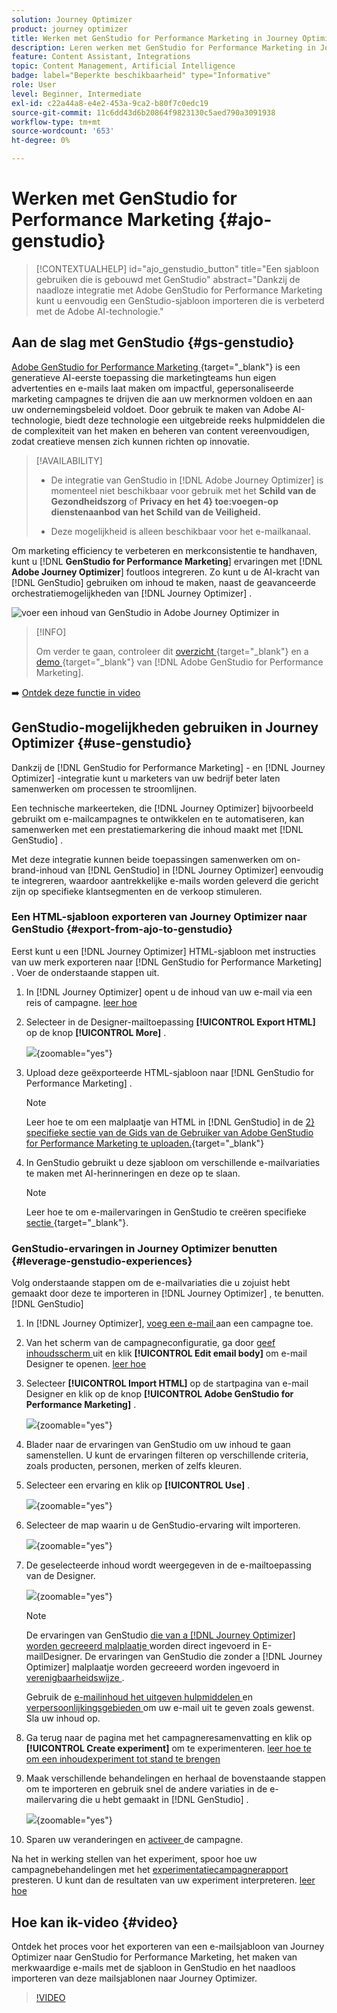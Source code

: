 ```yaml
---
solution: Journey Optimizer
product: journey optimizer
title: Werken met GenStudio for Performance Marketing in Journey Optimizer
description: Leren werken met GenStudio for Performance Marketing in Journey Optimizer
feature: Content Assistant, Integrations
topic: Content Management, Artificial Intelligence
badge: label="Beperkte beschikbaarheid" type="Informative"
role: User
level: Beginner, Intermediate
exl-id: c22a44a8-e4e2-453a-9ca2-b80f7c0edc19
source-git-commit: 11c6dd43d6b20864f9823130c5aed790a3091938
workflow-type: tm+mt
source-wordcount: '653'
ht-degree: 0%

---
```


# Werken met GenStudio for Performance Marketing {#ajo-genstudio}

>[!CONTEXTUALHELP]
>id="ajo_genstudio_button"
>title="Een sjabloon gebruiken die is gebouwd met GenStudio"
>abstract="Dankzij de naadloze integratie met Adobe GenStudio for Performance Marketing kunt u eenvoudig een GenStudio-sjabloon importeren die is verbeterd met de Adobe AI-technologie."

## Aan de slag met GenStudio {#gs-genstudio}

[ Adobe GenStudio for Performance Marketing ](https://experienceleague.adobe.com/en/docs/genstudio-for-performance-marketing/user-guide/home){target="_blank"} is een generatieve AI-eerste toepassing die marketingteams hun eigen advertenties en e-mails laat maken om impactful, gepersonaliseerde marketing campagnes te drijven die aan uw merknormen voldoen en aan uw ondernemingsbeleid voldoet. Door gebruik te maken van Adobe AI-technologie, biedt deze technologie een uitgebreide reeks hulpmiddelen die de complexiteit van het maken en beheren van content vereenvoudigen, zodat creatieve mensen zich kunnen richten op innovatie.

>[!AVAILABILITY]
>
>* De integratie van GenStudio in [!DNL Adobe Journey Optimizer] is momenteel niet beschikbaar voor gebruik met het **Schild van de Gezondheidszorg** of **Privacy en het 4&rbrace; toe:voegen-op dienstenaanbod van het Schild van de Veiligheid.**
>
>* Deze mogelijkheid is alleen beschikbaar voor het e-mailkanaal.

Om marketing efficiency te verbeteren en merkconsistentie te handhaven, kunt u [!DNL **GenStudio for Performance Marketing**] ervaringen met [!DNL **Adobe Journey Optimizer**] foutloos integreren. Zo kunt u de AI-kracht van [!DNL GenStudio] gebruiken om inhoud te maken, naast de geavanceerde orchestratiemogelijkheden van [!DNL Journey Optimizer] .

![ voer een inhoud van GenStudio in Adobe Journey Optimizer in ](../rn/assets/do-not-localize/genstudio.gif)

>[!INFO]
>
>Om verder te gaan, controleer dit [ overzicht ](https://business.adobe.com/products/genstudio-for-performance-marketing.html#watch-overview){target="_blank"} en a [ demo ](https://business.adobe.com/products/genstudio-for-performance-marketing.html#demo){target="_blank"} van [!DNL Adobe GenStudio for Performance Marketing].

➡️ [Ontdek deze functie in video](#video)


<!--To access the GenStudio integration in [!DNL Adobe Journey Optimizer] feature, users need to be granted the **xxx** permission. [Learn more](../administration/permissions.md)

>[!IMPORTANT]
>
>* Before starting using this capability, read out related [Guardrails and Limitations](#generative-guardrails).-->



<!--Guardrails and limitations {#genstudio-guardrails}

General guidelines for using the GenStudio integration in [!DNL Adobe Journey Optimizer] for email generation are listed below:

See if guidelines/limitations such as the ones listed [here](gs-generative.md#generative-guardrails) for AI Assistant can apply.

The following limitations apply to GenStudio integration in [!DNL Adobe Journey Optimizer]:-->

## GenStudio-mogelijkheden gebruiken in Journey Optimizer {#use-genstudio}

Dankzij de [!DNL GenStudio for Performance Marketing] - en [!DNL Journey Optimizer] -integratie kunt u marketers van uw bedrijf beter laten samenwerken om processen te stroomlijnen.

Een technische markeerteken, die [!DNL Journey Optimizer] bijvoorbeeld gebruikt om e-mailcampagnes te ontwikkelen en te automatiseren, kan samenwerken met een prestatiemarkering die inhoud maakt met [!DNL GenStudio] .

Met deze integratie kunnen beide toepassingen samenwerken om on-brand-inhoud van [!DNL GenStudio] in [!DNL Journey Optimizer] eenvoudig te integreren, waardoor aantrekkelijke e-mails worden geleverd die gericht zijn op specifieke klantsegmenten en de verkoop stimuleren.

### Een HTML-sjabloon exporteren van Journey Optimizer naar GenStudio {#export-from-ajo-to-genstudio}

Eerst kunt u een [!DNL Journey Optimizer] HTML-sjabloon met instructies van uw merk exporteren naar [!DNL GenStudio for Performance Marketing] . Voer de onderstaande stappen uit.

1. In [!DNL Journey Optimizer] opent u de inhoud van uw e-mail via een reis of campagne. [ leer hoe ](../email/get-started-email-design.md#key-steps)

1. Selecteer in de Designer-mailtoepassing **[!UICONTROL Export HTML]** op de knop **[!UICONTROL More]** .

   ![](assets/genstudio-export-template.png){zoomable="yes"}

1. Upload deze geëxporteerde HTML-sjabloon naar [!DNL GenStudio for Performance Marketing] . <!--Make sure you detect the fields that the generative AI uses to insert content in order to create an actionable template.-->

   >[!NOTE]
   >
   >Leer hoe te om een malplaatje van HTML in [!DNL GenStudio] in de [ 2&rbrace; specifieke sectie van de Gids van de Gebruiker van Adobe GenStudio for Performance Marketing te uploaden.](https://experienceleague.adobe.com/en/docs/genstudio-for-performance-marketing/user-guide/content/templates/use-templates#templates-from-ajo-and-marketo){target="_blank"}

1. In GenStudio gebruikt u deze sjabloon om verschillende e-mailvariaties te maken met AI-herinneringen en deze op te slaan.

   >[!NOTE]
   >
   >Leer hoe te om e-mailervaringen in GenStudio te creëren specifieke [ sectie ](https://experienceleague.adobe.com/en/docs/genstudio-for-performance-marketing/user-guide/create/create-email-experience){target="_blank"}.

### GenStudio-ervaringen in Journey Optimizer benutten {#leverage-genstudio-experiences}

Volg onderstaande stappen om de e-mailvariaties die u zojuist hebt gemaakt door deze te importeren in [!DNL Journey Optimizer] , te benutten.[!DNL GenStudio]

1. In [!DNL Journey Optimizer], [ voeg een e-mail ](../email/create-email.md) aan een campagne toe.

1. Van het scherm van de campagneconfiguratie, ga door [ geef inhoudsscherm ](../email/create-email.md#define-email-content) uit en klik **[!UICONTROL Edit email body]** om e-mail Designer te openen. [ leer hoe ](../email/get-started-email-design.md#key-steps)

1. Selecteer **[!UICONTROL Import HTML]** op de startpagina van e-mail Designer en klik op de knop **[!UICONTROL Adobe GenStudio for Performance Marketing]** .

   ![](assets/genstudio-pem-import-email.png){zoomable="yes"}

1. Blader naar de ervaringen van GenStudio om uw inhoud te gaan samenstellen. U kunt de ervaringen filteren op verschillende criteria, zoals producten, personen, merken of zelfs kleuren.

   <!--![](assets/genstudio-filter-experiences.png){zoomable="yes"}-->

1. Selecteer een ervaring en klik op **[!UICONTROL Use]** .

   ![](assets/genstudio-use-experience.png){zoomable="yes"}

1. Selecteer de map waarin u de GenStudio-ervaring wilt importeren.

   ![](assets/genstudio-choose-destination.png){zoomable="yes"}

1. De geselecteerde inhoud wordt weergegeven in de e-mailtoepassing van de Designer.

   ![](assets/genstudio-email-content.png){zoomable="yes"}

   >[!NOTE]
   >
   >De ervaringen van GenStudio [ die van a  [!DNL Journey Optimizer]  worden gecreeerd malplaatje ](#export-from-ajo-to-genstudio) worden direct ingevoerd in E-mailDesigner. De ervaringen van GenStudio die zonder a [!DNL Journey Optimizer] malplaatje worden gecreeerd worden ingevoerd in [ verenigbaarheidswijze ](../email/existing-content.md).

   Gebruik de [ e-mailinhoud het uitgeven hulpmiddelen ](../email/content-from-scratch.md) en [ verpersoonlijkingsgebieden ](../personalization/personalize.md) om uw e-mail uit te geven zoals gewenst. Sla uw inhoud op.

1. Ga terug naar de pagina met het campagneresamenvatting en klik op **[!UICONTROL Create experiment]** om te experimenteren. [ leer hoe te om een inhoudexperiment tot stand te brengen ](../content-management/content-experiment.md)

   <!--![](assets/genstudio-create-experiment.png){zoomable="yes"}-->

1. Maak verschillende behandelingen en herhaal de bovenstaande stappen om te importeren en gebruik snel de andere variaties in de e-mailervaring die u hebt gemaakt in [!DNL GenStudio] .

   ![](assets/genstudio-define-treatments.png){zoomable="yes"}

1. Sparen uw veranderingen en [ activeer ](../campaigns/review-activate-campaign.md) de campagne.

Na het in werking stellen van het experiment, spoor hoe uw campagnebehandelingen met het [ experimentatiecampagnerapport ](../reports/campaign-global-report-cja-experimentation.md) presteren. U kunt dan de resultaten van uw experiment interpreteren. [ leer hoe ](../content-management/get-started-experiment.md#interpret-results)

## Hoe kan ik-video {#video}

Ontdek het proces voor het exporteren van een e-mailsjabloon van Journey Optimizer naar GenStudio for Performance Marketing, het maken van merkwaardige e-mails met de sjabloon in GenStudio en het naadloos importeren van deze mailsjablonen naar Journey Optimizer.

>[!VIDEO](https://video.tv.adobe.com/v/3456038/?quality=12)